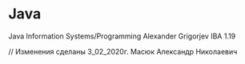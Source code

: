 # Java
Java Information Systems/Programming 
Alexander Grigorjev IBA 1.19


// Изменения сделаны 3_02_2020г.
Масюк Александр Николаевич
